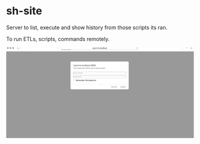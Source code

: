 # sh-site

Server to list, execute and show history from those scripts its ran.

To run ETLs, scripts, commands remotely.


![using sh site](https://github.com/joseteodoro/sh-site/raw/main/images/sh-site-usage.gif)
